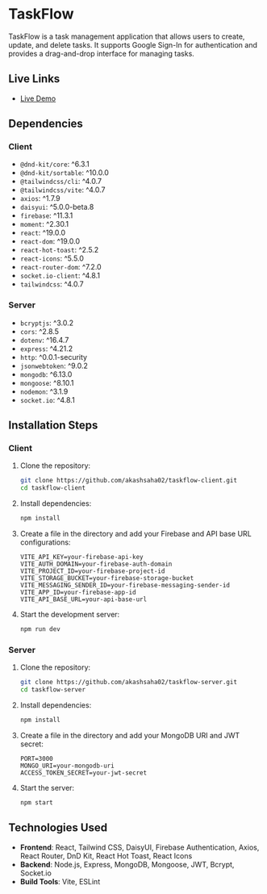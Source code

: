 # TaskFlow

TaskFlow is a task management application that allows users to create, update, and delete tasks. It supports Google Sign-In for authentication and provides a drag-and-drop interface for managing tasks.

## Live Links

- [Live Demo](https://akashsaha-02.web.app)

## Dependencies

### Client

- `@dnd-kit/core`: ^6.3.1
- `@dnd-kit/sortable`: ^10.0.0
- `@tailwindcss/cli`: ^4.0.7
- `@tailwindcss/vite`: ^4.0.7
- `axios`: ^1.7.9
- `daisyui`: ^5.0.0-beta.8
- `firebase`: ^11.3.1
- `moment`: ^2.30.1
- `react`: ^19.0.0
- `react-dom`: ^19.0.0
- `react-hot-toast`: ^2.5.2
- `react-icons`: ^5.5.0
- `react-router-dom`: ^7.2.0
- `socket.io-client`: ^4.8.1
- `tailwindcss`: ^4.0.7

### Server

- `bcryptjs`: ^3.0.2
- `cors`: ^2.8.5
- `dotenv`: ^16.4.7
- `express`: ^4.21.2
- `http`: ^0.0.1-security
- `jsonwebtoken`: ^9.0.2
- `mongodb`: ^6.13.0
- `mongoose`: ^8.10.1
- `nodemon`: ^3.1.9
- `socket.io`: ^4.8.1

## Installation Steps

### Client

1. Clone the repository:
    ```sh
    git clone https://github.com/akashsaha02/taskflow-client.git
    cd taskflow-client
    ```

2. Install dependencies:
    ```sh
    npm install
    ```

3. Create a  file in the  directory and add your Firebase and API base URL configurations:
    ```env
    VITE_API_KEY=your-firebase-api-key
    VITE_AUTH_DOMAIN=your-firebase-auth-domain
    VITE_PROJECT_ID=your-firebase-project-id
    VITE_STORAGE_BUCKET=your-firebase-storage-bucket
    VITE_MESSAGING_SENDER_ID=your-firebase-messaging-sender-id
    VITE_APP_ID=your-firebase-app-id
    VITE_API_BASE_URL=your-api-base-url
    ```

4. Start the development server:
    ```sh
    npm run dev
    ```

### Server

1. Clone the repository:
    ```sh
    git clone https://github.com/akashsaha02/taskflow-server.git
    cd taskflow-server
    ```

2. Install dependencies:
    ```sh
    npm install
    ```

3. Create a  file in the  directory and add your MongoDB URI and JWT secret:
    ```env
    PORT=3000
    MONGO_URI=your-mongodb-uri
    ACCESS_TOKEN_SECRET=your-jwt-secret
    ```

4. Start the server:
    ```sh
    npm start
    ```

## Technologies Used

- **Frontend**: React, Tailwind CSS, DaisyUI, Firebase Authentication, Axios, React Router, DnD Kit, React Hot Toast, React Icons
- **Backend**: Node.js, Express, MongoDB, Mongoose, JWT, Bcrypt, Socket.io
- **Build Tools**: Vite, ESLint